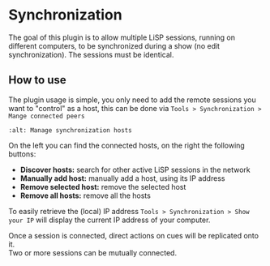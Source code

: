 # Synchronization

The goal of this plugin is to allow multiple LiSP sessions, running on different
computers, to be synchronized during a show (no edit synchronization). The sessions must be identical.

## How to use

The plugin usage is simple, you only need to add the remote sessions you want to "control" as a host,
this can be done via `Tools > Synchronization > Mange connected peers`

```{image} ../_static/synchronization_hosts.png
:alt: Manage synchronization hosts
```

On the left you can find the connected hosts, on the right the following buttons:

* **Discover hosts:** search for other active LiSP sessions in the network
* **Manually add host:** manually add a host, using its IP address
* **Remove selected host:** remove the selected host
* **Remove all hosts:** remove all the hosts

To easily retrieve the (local) IP address `Tools > Synchronization > Show your IP`
will display the current IP address of your computer.

Once a session is connected, direct actions on cues will be replicated onto it.<br>
Two or more sessions can be mutually connected.
